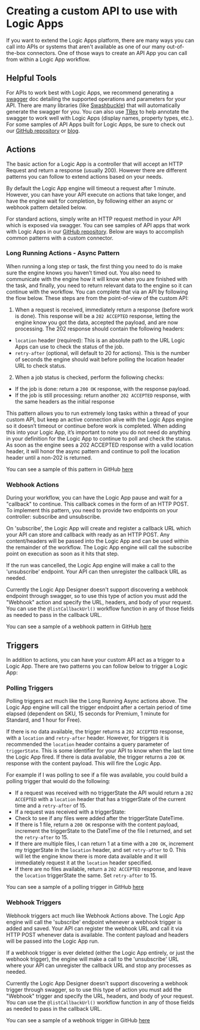 <properties 
	pageTitle="Create an API for Logic Apps" 
	description="Creating a custom API to use with Logic Apps" 
	authors="jeffhollan" 
	manager="dwrede" 
	editor="" 
	services="app-service\logic" 
	documentationCenter=""/>

<tags
	ms.service="logic-apps"
	ms.workload="integration"
	ms.tgt_pltfrm="na"
	ms.devlang="na"	
	ms.topic="article"
	ms.date="07/25/2016"
	ms.author="jehollan"/>
    
# Creating a custom API to use with Logic Apps

If you want to extend the Logic Apps platform, there are many ways you can call into APIs or systems that aren't available as one of our many out-of-the-box connectors.  One of those ways to create an API App you can call from within a Logic App workflow.

## Helpful Tools

For APIs to work best with Logic Apps, we recommend generating a [swagger](http://swagger.io) doc detailing the supported operations and parameters for your API.  There are many libraries (like [Swashbuckle](https://github.com/domaindrivendev/Swashbuckle)) that will automatically generate the swagger for you.  You can also use [TRex](https://github.com/nihaue/TRex) to help annotate the swagger to work well with Logic Apps (display names, property types, etc.).  For some samples of API Apps built for Logic Apps, be sure to check out our [GitHub repository](http://github.com/logicappsio) or [blog](http://aka.ms/logicappsblog).

## Actions

The basic action for a Logic App is a controller that will accept an HTTP Request and return a response (usually 200).  However there are different patterns you can follow to extend actions based on your needs.

By default the Logic App engine will timeout a request after 1 minute.  However, you can have your API execute on actions that take longer, and have the engine wait for completion, by following either an async or webhook pattern detailed below.

For standard actions, simply write an HTTP request method in your API which is exposed via swagger.  You can see samples of API apps that work with Logic Apps in our [GitHub repository](https://github.com/logicappsio).  Below are ways to accomplish common patterns with a custom connector.

### Long Running Actions - Async Pattern

When running a long step or task, the first thing you need to do is make sure the engine knows you haven’t timed out. You also need to communicate with the engine how it will know when you are finished with the task, and finally, you need to return relevant data to the engine so it can continue with the workflow. You can complete that via an API by following the flow below. These steps are from the point-of-view of the custom API:

1. When a request is received, immediately return a response (before work is done). This response will be a `202 ACCEPTED` response, letting the engine know you got the data, accepted the payload, and are now processing. The 202 response should contain the following headers: 
 * `location` header (required): This is an absolute path to the URL Logic Apps can use to check the status of the job.
 * `retry-after` (optional, will default to 20 for actions). This is the number of seconds the engine should wait before polling the location header URL to check status.

2. When a job status is checked, perform the following checks: 
 * If the job is done: return a `200 OK` response, with the response payload.
 * If the job is still processing: return another `202 ACCEPTED` response, with the same headers as the initial response

This pattern allows you to run extremely long tasks within a thread of your custom API, but keep an active connection alive with the Logic Apps engine so it doesn’t timeout or continue before work is completed. When adding this into your Logic App, it’s important to note you do not need do anything in your definition for the Logic App to continue to poll and check the status. As soon as the engine sees a 202 ACCEPTED response with a valid location header, it will honor the async pattern and continue to poll the location header until a non-202 is returned.

You can see a sample of this pattern in GitHub [here](https://github.com/jeffhollan/LogicAppsAsyncResponseSample)

### Webhook Actions

During your workflow, you can have the Logic App pause and wait for a "callback" to continue.  This callback comes in the form of an HTTP POST.  To implement this pattern, you need to provide two endpoints on your controller: subscribe and unsubscribe.

On 'subscribe', the Logic App will create and register a callback URL which your API can store and callback with ready as an HTTP POST.  Any content/headers will be passed into the Logic App and can be used within the remainder of the workflow.  The Logic App engine will call the subscribe point on execution as soon as it hits that step.

If the run was cancelled, the Logic App engine will make a call to the 'unsubscribe' endpoint.  Your API can then unregister the callback URL as needed.

Currently the Logic App Designer doesn't support discovering a webhook endpoint through swagger, so to use this type of action you must add the "Webhook" action and specify the URL, headers, and body of your request.  You can use the `@listCallbackUrl()` workflow function in any of those fields as needed to pass in the callback URL.

You can see a sample of a webhook pattern in GitHub [here](https://github.com/jeffhollan/LogicAppTriggersExample/blob/master/LogicAppTriggers/Controllers/WebhookTriggerController.cs)

## Triggers

In addition to actions, you can have your custom API act as a trigger to a Logic App.  There are two patterns you can follow below to trigger a Logic App:

### Polling Triggers

Polling triggers act much like the Long Running Async actions above.  The Logic App engine will call the trigger endpoint after a certain period of time elapsed (dependent on SKU, 15 seconds for Premium, 1 minute for Standard, and 1 hour for Free).

If there is no data available, the trigger returns a `202 ACCEPTED` response, with a `location` and `retry-after` header.  However, for triggers it is recommended the `location` header contains a query parameter of `triggerState`.  This is some identifier for your API to know when the last time the Logic App fired.  If there is data available, the trigger returns a `200 OK` response with the content payload.  This will fire the Logic App.

For example if I was polling to see if a file was available, you could build a polling trigger that would do the following:

* If a request was received with no triggerState the API would return a `202 ACCEPTED` with a `location` header that has a triggerState of the current time and a `retry-after` of 15.
* If a request was received with a triggerState:
 * Check to see if any files were added after the triggerState DateTime. 
  * If there is 1 file, return a `200 OK` response with the content payload, increment the triggerState to the DateTime of the file I returned, and set the `retry-after` to 15.
  * If there are multiple files, I can return 1 at a time with a `200 OK`, increment my triggerState in the `location` header, and set `retry-after` to 0.  This will let the engine know there is more data available and it will immediately request it at the `location` header specified.
  * If there are no files available, return a `202 ACCEPTED` response, and leave the `location` triggerState the same.  Set `retry-after` to 15.

You can see a sample of a polling trigger in GitHub [here](https://github.com/jeffhollan/LogicAppTriggersExample/tree/master/LogicAppTriggers)

### Webhook Triggers

Webhook triggers act much like Webhook Actions above.  The Logic App engine will call the 'subscribe' endpoint whenever a webhook trigger is added and saved.  Your API can register the webhook URL and call it via HTTP POST whenever data is available.  The content payload and headers will be passed into the Logic App run.

If a webhook trigger is ever deleted (either the Logic App entirely, or just the webhook trigger), the engine will make a call to the 'unsubscribe' URL where your API can unregister the callback URL and stop any processes as needed.

Currently the Logic App Designer doesn't support discovering a webhook trigger through swagger, so to use this type of action you must add the "Webhook" trigger and specify the URL, headers, and body of your request.  You can use the `@listCallbackUrl()` workflow function in any of those fields as needed to pass in the callback URL.

You can see a sample of a webhook trigger in GitHub [here](https://github.com/jeffhollan/LogicAppTriggersExample/tree/master/LogicAppTriggers)